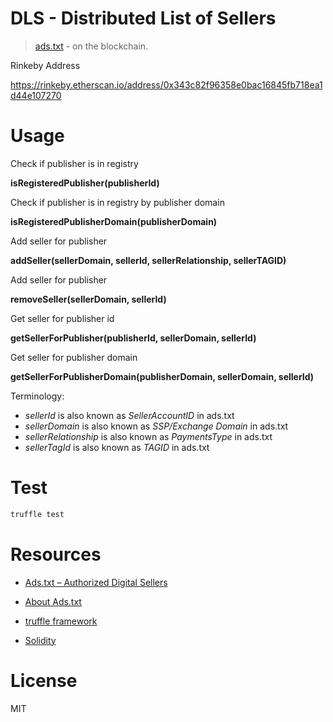 # DLS - Distributed List of Sellers

> [ads.txt](https://iabtechlab.com/ads-txt/) - on the blockchain.

Rinkeby Address

https://rinkeby.etherscan.io/address/0x343c82f96358e0bac16845fb718ea1d44e107270

# Usage

Check if publisher is in registry

**isRegisteredPublisher(publisherId)**

Check if publisher is in registry by publisher domain

**isRegisteredPublisherDomain(publisherDomain)**

Add seller for publisher

**addSeller(sellerDomain, sellerId, sellerRelationship, sellerTAGID)**

Add seller for publisher

**removeSeller(sellerDomain, sellerId)**

Get seller for publisher id

**getSellerForPublisher(publisherId, sellerDomain, sellerId)**

Get seller for publisher domain

**getSellerForPublisherDomain(publisherDomain, sellerDomain, sellerId)**

Terminology:

 - *sellerId* is also known as *SellerAccountID* in ads.txt
 - *sellerDomain* is also known as *SSP/Exchange Domain* in ads.txt
 - *sellerRelationship* is also known as *PaymentsType* in ads.txt
 - *sellerTagId* is also known as *TAGID* in ads.txt

# Test

```bash
truffle test
```

# Resources

- [Ads.txt – Authorized Digital Sellers](https://iabtechlab.com/ads-txt/)

- [About Ads.txt](https://iabtechlab.com/ads-txt-about/)

- [truffle framework](https://github.com/trufflesuite/truffle)

- [Solidity](https://solidity.readthedocs.io)

# License

MIT
